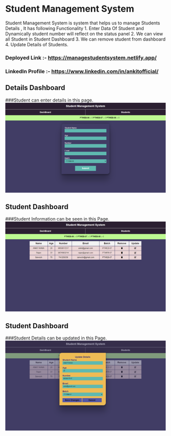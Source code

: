 # Student Management System 

Student Management System is system that helps us to manage Students Details , It has following Functionality 1. Enter Data Of Student and Dynamically student number will reflect on the status panel 2. We can view all Student in Student Dashboard 3. We can remove student from dashboard 4. Update Details of Students.

### Deployed Link :- https://managestudentsystem.netlify.app/
### LinkedIn Profile :- https://www.linkedin.com/in/ankitofficial/

## Details Dashboard
###Student can enter details in this page.
![details](https://github.com/AnkitRana26/Student-Managment/blob/main/src/Details%20DashBoard.png)


## Student Dashboard
###Student Information can be seen in this Page.
![student](https://github.com/AnkitRana26/Student-Managment/blob/main/src/Student%20Dashboard.png)


## Student Dashboard
###Student Details can be updated in this Page.
![update](https://github.com/AnkitRana26/Student-Managment/blob/main/src/update.png)

